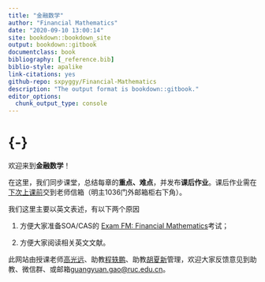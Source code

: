 ```yaml
--- 
title: "金融数学"
author: "Financial Mathematics"
date: "2020-09-10 13:00:14"
site: bookdown::bookdown_site
output: bookdown::gitbook
documentclass: book
bibliography: [_reference.bib]
biblio-style: apalike
link-citations: yes
github-repo: sxpyggy/Financial-Mathematics
description: "The output format is bookdown::gitbook."
editor_options: 
  chunk_output_type: console
---
```


# {-}

欢迎来到**金融数学**！

在这里，我们同步课堂，总结每章的**重点、难点**，并发布**课后作业**。课后作业需在<u>下次上课前</u>交到老师信箱（明主1036门外邮箱柜右下角）。

我们这里主要以英文表述，有以下两个原因

1. 方便大家准备SOA/CAS的 [Exam FM: Financial Mathematics](https://www.soa.org/education/exam-req/edu-exam-fm-detail/)考试；

2. 方便大家阅读相关英文文献。

此网站由授课老师<u>高光远</u>、助教<u>程轶鹏</u>、助教<u>胡夏新</u>管理，欢迎大家反馈意见到助教、微信群、或邮箱<guangyuan.gao@ruc.edu.cn>。

